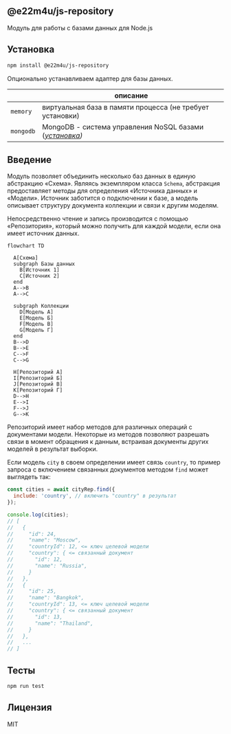 ## @e22m4u/js-repository

Модуль для работы с базами данных для Node.js

## Установка

```bash
npm install @e22m4u/js-repository
```

Опционально устанавливаем адаптер для базы данных.

|           | описание                                                                                                                       |
|-----------|--------------------------------------------------------------------------------------------------------------------------------|
| `memory`  | виртуальная база в памяти процесса (не требует установки)                                                                      |
| `mongodb` | MongoDB - система управления NoSQL базами (*[установка](https://www.npmjs.com/package/@e22m4u/js-repository-mongodb-adapter))* |

## Введение

Модуль позволяет объединить несколько баз данных в единую абстракцию «Схема».
Являясь экземпляром класса `Schema`, абстракция предоставляет методы для
определения «Источника данных» и «Модели». Источник заботится о подключении
к базе, а модель описывает структуру документа коллекции и связи к другим
моделям.

Непосредственно чтение и запись производится с помощью «Репозитория», который
можно получить для каждой модели, если она имеет источник данных.

```mermaid
flowchart TD

  A[Схема]
  subgraph Базы данных
    B[Источник 1]
    C[Источник 2]
  end
  A-->B
  A-->C

  subgraph Коллекции
    D[Модель A]
    E[Модель Б]
    F[Модель В]
    G[Модель Г]
  end
  B-->D
  B-->E
  C-->F
  C-->G

  H[Репозиторий A]
  I[Репозиторий Б]
  J[Репозиторий В]
  K[Репозиторий Г]
  D-->H
  E-->I
  F-->J
  G-->K
```

Репозиторий имеет набор методов для различных операций с документами модели.
Некоторые из методов позволяют разрешать связи в момент обращения к данным,
встраивая документы других моделей в результат выборки.

Если модель `city` в своем определении имеет связь `country`, то пример
запроса с включением связанных документов методом `find` может выглядеть так:

```js
const cities = await cityRep.find({
  include: 'country', // включить "country" в результат
});

console.log(cities);
// [
//   {
//     "id": 24,
//     "name": "Moscow",
//     "countryId": 12, <= ключ целевой модели
//     "country": { <= связанный документ
//       "id": 12,
//       "name": "Russia",
//     }
//   },
//   {
//     "id": 25,
//     "name": "Bangkok",
//     "countryId": 13, <= ключ целевой модели
//     "country": { <= связанный документ
//       "id": 13,
//       "name": "Thailand",
//     }
//   },
//   ...
// ]
```

## Тесты

```bash
npm run test
```

## Лицензия

MIT
